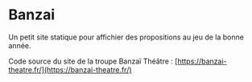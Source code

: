 # Banzai

Un petit site statique pour affichier des propositions au jeu de la bonne année.

Code source du site de la troupe Banzaï Théâtre : [https://banzai-theatre.fr/](https://banzai-theatre.fr/)